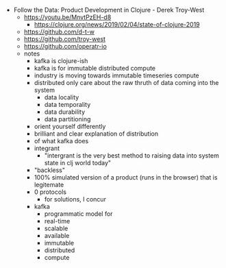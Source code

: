 - Follow the Data: Product Development in Clojure - Derek Troy-West
    - https://youtu.be/MnvtPzEH-d8
      - https://clojure.org/news/2019/02/04/state-of-clojure-2019
    - https://github.com/d-t-w
    - https://github.com/troy-west
    - https://github.com/operatr-io
    - notes
      - kafka is clojure-ish
      - kafka is for immutable distributed compute
      - industry is moving towards immutable timeseries compute
      - distributed only care about the raw thruth of data coming into the system
        - data locality
        - data temporality
        - data durability
        - data partitioning
      - orient yourself differently
      - brilliant and clear explanation of distribution
      - of what kafka does
      - integrant
        - "intergrant is the very best method to raising data into system state in clj world today"
      - "backless"
      - 100% simulated version of a product (runs in the browser) that is legitemate
      - 0 protocols
        - for solutions, I concur
      - kafka
        - programmatic model for
        - real-time
        - scalable
        - available
        - immutable
        - distributed 
        - compute
